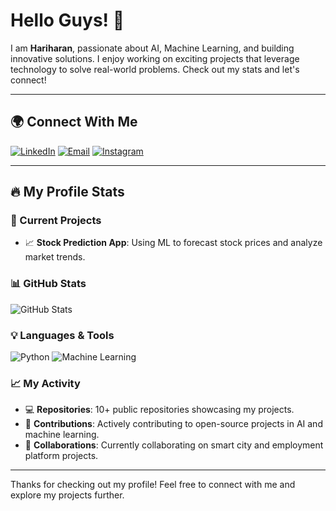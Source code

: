 # Hello Guys! 👋
I am **Hariharan**, passionate about AI, Machine Learning, and building innovative solutions. I enjoy working on exciting projects that leverage technology to solve real-world problems. Check out my stats and let's connect!

---

## 🌍 Connect With Me
[![LinkedIn](https://img.shields.io/badge/LinkedIn-%230077B5.svg?logo=linkedin&logoColor=white)](https://linkedin.com/in/hariharan-z)
[![Email](https://img.shields.io/badge/Email-white?logo=gmail&logoColor=black)](mailto:hariharanpugazh@gmail.com)
[![Instagram](https://img.shields.io/badge/Instagram-%23E4405F.svg?logo=instagram&logoColor=white)](https://instagram.com/harlee28)

---

## 🔥 My Profile Stats

### 🌟 Current Projects
- 📈 **Stock Prediction App**: Using ML to forecast stock prices and analyze market trends.

### 📊 GitHub Stats
![GitHub Stats](https://github-readme-stats.vercel.app/api?username=hariharan&show_icons=true&theme=radical)

### 💡 Languages & Tools
![Python](https://img.shields.io/badge/Python-%23FFD43B.svg?logo=python&logoColor=blue)
![Machine Learning](https://img.shields.io/badge/Machine%20Learning-%2300C4CC.svg?logo=scikitlearn&logoColor=white)

### 📈 My Activity
- 💻 **Repositories**: 10+ public repositories showcasing my projects.
- 🌟 **Contributions**: Actively contributing to open-source projects in AI and machine learning.
- 🔗 **Collaborations**: Currently collaborating on smart city and employment platform projects.

---

Thanks for checking out my profile! Feel free to connect with me and explore my projects further.
